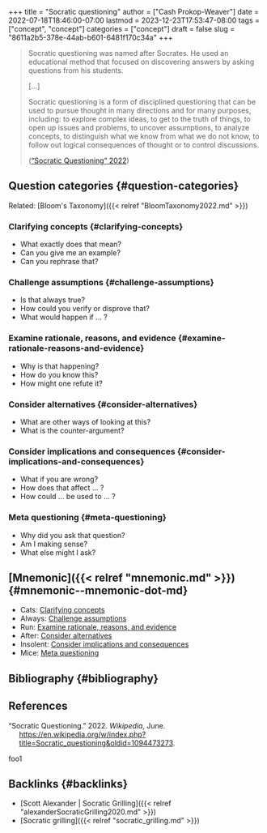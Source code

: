 +++
title = "Socratic questioning"
author = ["Cash Prokop-Weaver"]
date = 2022-07-18T18:46:00-07:00
lastmod = 2023-12-23T17:53:47-08:00
tags = ["concept", "concept"]
categories = ["concept"]
draft = false
slug = "8611a2b5-378e-44ab-b601-6481f170c34a"
+++

> Socratic questioning was named after Socrates. He used an educational method that focused on discovering answers by asking questions from his students.
>
> [...]
>
> Socratic questioning is a form of disciplined questioning that can be used to pursue thought in many directions and for many purposes, including: to explore complex ideas, to get to the truth of things, to open up issues and problems, to uncover assumptions, to analyze concepts, to distinguish what we know from what we do not know, to follow out logical consequences of thought or to control discussions.
>
> (<a href="#citeproc_bib_item_1">“Socratic Questioning” 2022</a>)


## Question categories {#question-categories}

Related: [Bloom's Taxonomy]({{< relref "BloomTaxonomy2022.md" >}})


### Clarifying concepts {#clarifying-concepts}

-   What exactly does that mean?
-   Can you give me an example?
-   Can you rephrase that?


### Challenge assumptions {#challenge-assumptions}

-   Is that always true?
-   How could you verify or disprove that?
-   What would happen if ... ?


### Examine rationale, reasons, and evidence {#examine-rationale-reasons-and-evidence}

-   Why is that happening?
-   How do you know this?
-   How might one refute it?


### Consider alternatives {#consider-alternatives}

-   What are other ways of looking at this?
-   What is the counter-argument?


### Consider implications and consequences {#consider-implications-and-consequences}

-   What if you are wrong?
-   How does that affect ... ?
-   How could ... be used to ... ?


### Meta questioning {#meta-questioning}

-   Why did you ask that question?
-   Am I making sense?
-   What else might I ask?


## [Mnemonic]({{< relref "mnemonic.md" >}}) {#mnemonic--mnemonic-dot-md}

-   Cats: [Clarifying concepts](#clarifying-concepts)
-   Always: [Challenge assumptions](#challenge-assumptions)
-   Run: [Examine rationale, reasons, and evidence](#examine-rationale-reasons-and-evidence)
-   After: [Consider alternatives](#consider-alternatives)
-   Insolent: [Consider implications and consequences](#consider-implications-and-consequences)
-   Mice: [Meta questioning](#meta-questioning)


## Bibliography {#bibliography}

## References

<style>.csl-entry{text-indent: -1.5em; margin-left: 1.5em;}</style><div class="csl-bib-body">
  <div class="csl-entry"><a id="citeproc_bib_item_1"></a>“Socratic Questioning.” 2022. <i>Wikipedia</i>, June. <a href="https://en.wikipedia.org/w/index.php?title=Socratic_questioning&oldid=1094473273">https://en.wikipedia.org/w/index.php?title=Socratic_questioning&#38;oldid=1094473273</a>.</div>
</div>

foo1


## Backlinks {#backlinks}

-   [Scott Alexander | Socratic Grilling]({{< relref "alexanderSocraticGrilling2020.md" >}})
-   [Socratic grilling]({{< relref "socratic_grilling.md" >}})
